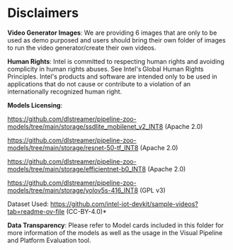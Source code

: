 # Disclaimers

**Video Generator Images**:
We are providing 6 images that are only to be used as demo purposed and users should bring their own folder of images to run the video generator/create their own videos.

**Human Rights**:
Intel is committed to respecting human rights and avoiding complicity in human rights abuses. See Intel's Global Human Rights Principles. Intel's products and software are intended only to be used in applications that do not cause or contribute to a violation of an internationally recognized human right.

**Models Licensing**:

https://github.com/dlstreamer/pipeline-zoo-models/tree/main/storage/ssdlite_mobilenet_v2_INT8 (Apache 2.0)

https://github.com/dlstreamer/pipeline-zoo-models/tree/main/storage/resnet-50-tf_INT8 (Apache 2.0)

https://github.com/dlstreamer/pipeline-zoo-models/tree/main/storage/efficientnet-b0_INT8 (Apache 2.0)

https://github.com/dlstreamer/pipeline-zoo-models/tree/main/storage/yolov5s-416_INT8 (GPL v3)

Dataset Used: https://github.com/intel-iot-devkit/sample-videos?tab=readme-ov-file (CC-BY-4.0)*

**Data Transparency**:
Please refer to Model cards included in this folder for more information of the models as well as the usage in the Visual Pipeline and Platform Evaluation tool.
